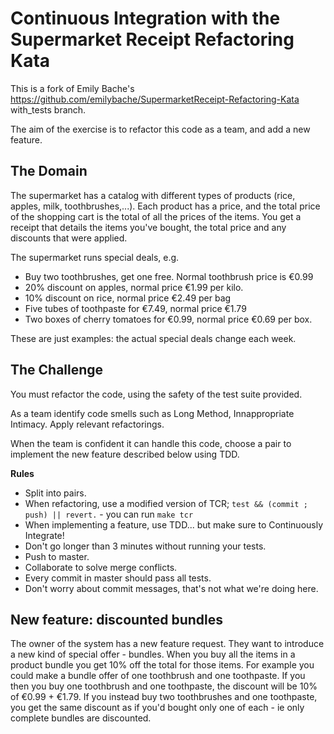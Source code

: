 # Continuous Integration with the Supermarket Receipt Refactoring Kata

This is a fork of Emily Bache's https://github.com/emilybache/SupermarketReceipt-Refactoring-Kata with\_tests branch.

The aim of the exercise is to refactor this code as a team, and add a new feature. 

## The Domain

The supermarket has a catalog with different types of products (rice, apples, milk, toothbrushes,...). Each product has a price, and the total price of the shopping cart is the total of all the prices of the items. You get a receipt that details the items you've bought, the total price and any discounts that were applied.

The supermarket runs special deals, e.g.
 - Buy two toothbrushes, get one free. Normal toothbrush price is €0.99
 - 20% discount on apples, normal price €1.99 per kilo.
 - 10% discount on rice, normal price €2.49 per bag
 - Five tubes of toothpaste for €7.49, normal price €1.79
 - Two boxes of cherry tomatoes for €0.99, normal price €0.69 per box.

These are just examples: the actual special deals change each week.

## The Challenge

You must refactor the code, using the safety of the test suite provided.

As a team identify code smells such as Long Method, Innappropriate Intimacy. Apply relevant refactorings.

When the team is confident it can handle this code, choose a pair to implement the new feature described below using TDD.

**Rules**

* Split into pairs.
* When refactoring, use a modified version of TCR; `test && (commit ; push) || revert.` - you can run `make tcr`
* When implementing a feature, use TDD... but make sure to Continuously Integrate!
* Don't go longer than 3 minutes without running your tests.
* Push to master.
* Collaborate to solve merge conflicts.
* Every commit in master should pass all tests.
* Don't worry about commit messages, that's not what we're doing here.

## New feature: discounted bundles

The owner of the system has a new feature request. They want to introduce a new kind of special offer - bundles. When you buy all the items in a product bundle
you get 10% off the total for those items. For example you could make a bundle offer of one toothbrush and one toothpaste. If you then you buy one toothbrush and one toothpaste, the discount will be 10% of €0.99 + €1.79. If you instead buy two toothbrushes and one toothpaste, you get the same discount as if you'd bought only one of each - ie only complete bundles are discounted.

